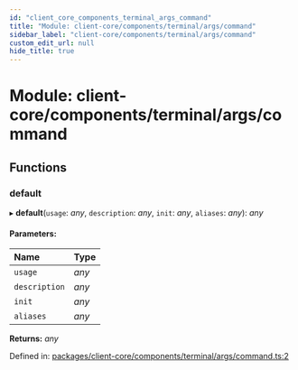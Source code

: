 ```yaml
---
id: "client_core_components_terminal_args_command"
title: "Module: client-core/components/terminal/args/command"
sidebar_label: "client-core/components/terminal/args/command"
custom_edit_url: null
hide_title: true
---
```


# Module: client-core/components/terminal/args/command

## Functions

### default

▸ **default**(`usage`: *any*, `description`: *any*, `init`: *any*, `aliases`: *any*): *any*

#### Parameters:

Name | Type |
:------ | :------ |
`usage` | *any* |
`description` | *any* |
`init` | *any* |
`aliases` | *any* |

**Returns:** *any*

Defined in: [packages/client-core/components/terminal/args/command.ts:2](https://github.com/xr3ngine/xr3ngine/blob/5c3dcaef1/packages/client-core/components/terminal/args/command.ts#L2)
